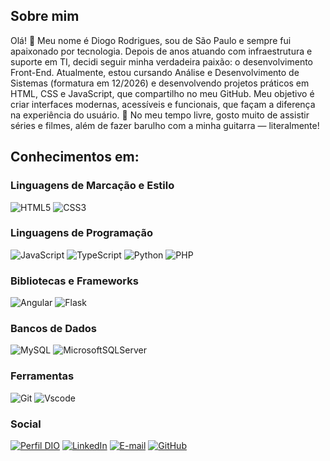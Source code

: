 
## Sobre mim
Olá! 👋 Meu nome é Diogo Rodrigues, sou de São Paulo e sempre fui apaixonado por tecnologia. Depois de anos atuando com infraestrutura e suporte em TI, decidi seguir minha verdadeira paixão: o desenvolvimento Front-End.
Atualmente, estou cursando Análise e Desenvolvimento de Sistemas (formatura em 12/2026) e desenvolvendo projetos práticos em HTML, CSS e JavaScript, que compartilho no meu GitHub.
Meu objetivo é criar interfaces modernas, acessíveis e funcionais, que façam a diferença na experiência do usuário. 🚀
No meu tempo livre, gosto muito de assistir séries e filmes, além de fazer barulho com a minha guitarra — literalmente! 
 

## Conhecimentos em:
### Linguagens de Marcação e Estilo
 
![HTML5](https://img.shields.io/badge/HTML5-E34F26?style=for-the-badge&logo=html5&logoColor=white)
![CSS3](https://img.shields.io/badge/CSS3-1572B6?style=for-the-badge&logo=css3&logoColor=white)

### Linguagens de Programação
![JavaScript](https://img.shields.io/badge/JavaScript-F7DF1E?style=for-the-badge&logo=javascript&logoColor=black)
![TypeScript](https://img.shields.io/badge/TypeScript-007ACC?style=for-the-badge&logo=typescript&logoColor=white)
![Python](https://img.shields.io/badge/python-3670A0?style=for-the-badge&logo=python&logoColor=ffdd54)
![PHP](https://img.shields.io/badge/PHP-777BB4?logo=php&logoColor=white)


### Bibliotecas e Frameworks
![Angular](https://img.shields.io/badge/Angular-DD0031?style=for-the-badge&logo=angular&logoColor=white)
![Flask](https://img.shields.io/badge/flask-%23000.svg?style=for-the-badge&logo=flask&logoColor=white)
 
### Bancos de Dados
![MySQL](https://img.shields.io/badge/MySQL-00000F?style=for-the-badge&logo=mysql&logoColor=white)
![MicrosoftSQLServer](https://img.shields.io/badge/Microsoft%20SQL%20Server-CC2927?style=for-the-badge&logo=microsoft%20sql%20server&logoColor=white)

### Ferramentas
![Git](https://img.shields.io/badge/GIT-E44C30?style=for-the-badge&logo=git&logoColor=white)
![Vscode](https://img.shields.io/badge/Vscode-007ACC?style=for-the-badge&logo=visual-studio-code&logoColor=white)


### Social
[![Perfil DIO](https://img.shields.io/badge/-Meu%20Perfil%20na%20DIO-000000?style=for-the-badge&logo=gitbook&logoColor=white)](https://www.dio.me/users/diogo_dious)
[![LinkedIn](https://img.shields.io/badge/linkedin-%230077B5.svg?style=for-the-badge&logo=linkedin&logoColor=white)](https://www.linkedin.com/in/diogodious/)
[![E-mail](https://img.shields.io/badge/-Email-000?style=for-the-badge&logo=microsoft-outlook&logoColor=white)](mailto:diogo.dious@hotmail.com)
[![GitHub](https://img.shields.io/badge/GitHub-E44C30?style=for-the-badge&logo=github&logoColor=white)](https://github.com/diogodious)
